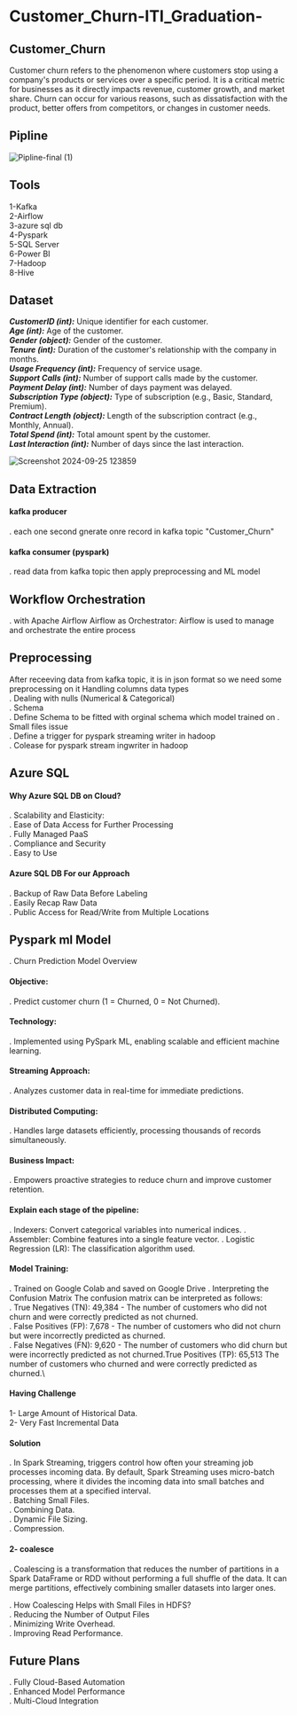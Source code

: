 # Customer_Churn-ITI_Graduation-
## Customer_Churn
Customer churn refers to the phenomenon where customers stop using a company's products or services over a specific period. 
It is a critical metric for businesses as it directly impacts revenue, customer growth, and market share. 
Churn can occur for various reasons, such as dissatisfaction with the product, better offers from competitors, or changes in customer needs.

## Pipline

![Pipline-final (1)](https://github.com/user-attachments/assets/b858a4d5-673b-46be-89ff-def423e62dc1)


## Tools
1-Kafka\
2-Airflow\
3-azure sql db\
4-Pyspark\
5-SQL Server\
6-Power BI\
7-Hadoop\
8-Hive
## Dataset
***CustomerID (int):*** Unique identifier for each customer.\
***Age (int):*** Age of the customer.\
***Gender (object):*** Gender of the customer.\
***Tenure (int):*** Duration of the customer's relationship with the company in months.\
***Usage Frequency (int):*** Frequency of service usage.\
***Support Calls (int):*** Number of support calls made by the customer.\
***Payment Delay (int):*** Number of days payment was delayed.\
***Subscription Type (object):*** Type of subscription (e.g., Basic, Standard, Premium).\
***Contract Length (object):*** Length of the subscription contract (e.g., Monthly, Annual).\
***Total Spend (int):*** Total amount spent by the customer.\
***Last Interaction (int):*** Number of days since the last interaction.


![Screenshot 2024-09-25 123859](https://github.com/user-attachments/assets/46a74ba7-9a6d-4cc8-8b40-798f25da1dbb)

## Data Extraction

#### kafka producer
. each one second gnerate onre record in kafka topic "Customer_Churn"
#### kafka consumer (pyspark)
. read data from kafka topic then apply preprocessing and ML model

## Workflow Orchestration
. with Apache Airflow Airflow as Orchestrator: Airflow is used to manage and orchestrate the entire process

## Preprocessing
After receeving data from kafka topic, it is in json format so we need some preprocessing on it
Handling columns data types\
. Dealing with nulls (Numerical & Categorical)\
. Schema\
. Define Schema to be fitted with orginal schema which model trained on
. Small files issue\
. Define a trigger for pyspark streaming writer in hadoop\
. Colease for pyspark stream ingwriter in hadoop

## Azure SQL
#### Why Azure SQL DB on Cloud?
. Scalability and Elasticity:\
. Ease of Data Access for Further Processing\
. Fully Managed PaaS\
. Compliance and Security\
. Easy to Use

#### Azure SQL DB For our Approach
. Backup of Raw Data Before Labeling\
. Easily Recap Raw Data\
. Public Access for Read/Write from Multiple Locations

## Pyspark ml Model
. Churn Prediction Model Overview
#### Objective:
. Predict customer churn (1 = Churned, 0 = Not Churned).
#### Technology:
. Implemented using PySpark ML, enabling scalable and efficient machine learning.
#### Streaming Approach:
. Analyzes customer data in real-time for immediate predictions.
#### Distributed Computing:
. Handles large datasets efficiently, processing thousands of records simultaneously.
#### Business Impact:
. Empowers proactive strategies to reduce churn and improve customer retention.

#### Explain each stage of the pipeline:
. Indexers: Convert categorical variables into numerical indices.
. Assembler: Combine features into a single feature vector.
. Logistic Regression (LR): The classification algorithm used.

#### Model Training:
. Trained on Google Colab and saved on Google Drive
. Interpreting the Confusion Matrix The confusion matrix can be interpreted as follows:\
   . True Negatives (TN): 49,384 - The number of customers who did not churn and were correctly predicted as not churned.\
   . False Positives (FP): 7,678 - The number of customers who did not churn but were incorrectly predicted as churned.\
   . False Negatives (FN): 9,620 - The number of customers who did churn but were incorrectly predicted as not churned.True Positives (TP): 65,513
     The number of customers who churned and were correctly predicted as churned.\


#### Having Challenge
1- Large Amount of Historical Data.\
2- Very Fast Incremental Data

#### Solution
. In Spark Streaming, triggers control how often your streaming job processes incoming data. By default, Spark Streaming uses micro-batch processing, where it divides the incoming data 
  into small batches and processes them at a specified interval.\
. Batching Small Files.\
. Combining Data.\
. Dynamic File Sizing.\
. Compression.

#### 2- coalesce
. Coalescing is a transformation that reduces the number of partitions in a Spark DataFrame or RDD without performing a full shuffle of the data. It can merge partitions, effectively combining smaller datasets into larger ones.

. How Coalescing Helps with Small Files in HDFS?\
. Reducing the Number of Output Files\
. Minimizing Write Overhead.\
. Improving Read Performance.


## Future Plans
. Fully Cloud-Based Automation\
. Enhanced Model Performance\
. Multi-Cloud Integration


